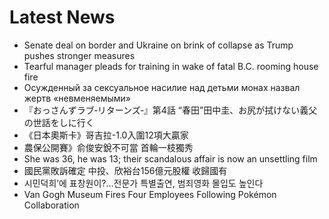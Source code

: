 # Latest News
-  Senate deal on border and Ukraine on brink of collapse as Trump pushes stronger measures
-  Tearful manager pleads for training in wake of fatal B.C. rooming house fire
-  Осужденный за сексуальное насилие над детьми монах назвал жертв «невменяемыми»
-  『おっさんずラブ‐リターンズ‐』第4話 “春田”田中圭、お尻が拭けない義父の世話をしに行く
-  《日本奧斯卡》哥吉拉-1.0入圍12項大贏家
-  農保公開賽》俞俊安銳不可當 首輪一枝獨秀
-  She was 36, he was 13; their scandalous affair is now an unsettling film
-  國民黨敗訴確定 中投、欣裕台156億元股權 收歸國有
-  시민덕희’에 표창원이?…전문가 특별출연, 범죄영화 몰입도 높인다
-  Van Gogh Museum Fires Four Employees Following Pokémon Collaboration
